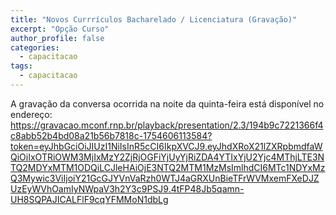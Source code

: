 ```yaml
---
title: "Novos Currrículos Bacharelado / Licenciatura (Gravação)"
excerpt: "Opção Curso"
author_profile: false
categories:
  - capacitacao
tags:
  - capacitacao
---
```

A gravação da conversa ocorrida na noite da quinta-feira está disponível no endereço: 
<https://gravacao.mconf.rnp.br/playback/presentation/2.3/194b9c7221366f4c8abb52b4bd08a21b56b7818c-1754606113584?token=eyJhbGciOiJIUzI1NiIsInR5cCI6IkpXVCJ9.eyJhdXRoX21lZXRpbmdfaWQiOiIxOTRiOWM3MjIxMzY2ZjRjOGFiYjUyYjRiZDA4YTIxYjU2Yjc4MThjLTE3NTQ2MDYxMTM1ODQiLCJleHAiOjE3NTQ2MTM1MzMsImlhdCI6MTc1NDYxMzQ3Mywic3ViIjoiY21GcGJYVnVaRzh0WTJ4aGRXUnBieTFrWVMxemFXeDJZUzEyWVhOamIyNWpaV3h2Y3c9PSJ9.4tFP48Jb5qamn-UH8SQPAJICALFlF9cqYFMMoN1dbLg>
